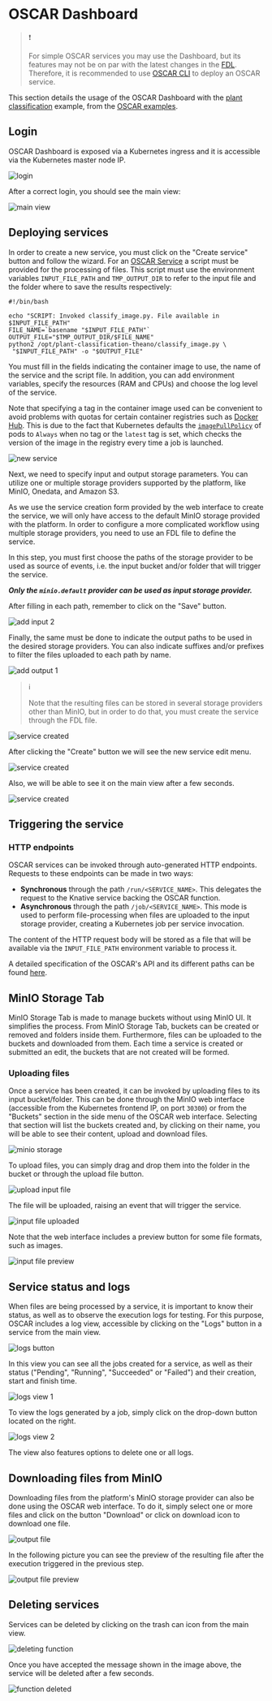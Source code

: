 # OSCAR Dashboard

> ❗️
>
> For simple OSCAR services you may use the Dashboard, but its features may not be on par with the latest changes in the [FDL](fdl.md). 
> Therefore, it is recommended to use [OSCAR CLI](oscar-cli.md) to deploy an OSCAR service.  


This section details the usage of the OSCAR Dashboard with the
[plant classification](https://github.com/grycap/oscar/tree/master/examples/plant-classification-sync) example, from the 
[OSCAR examples](https://github.com/grycap/oscar/tree/master/examples). 

## Login

OSCAR Dashboard is exposed via a Kubernetes ingress and it is accessible via the
Kubernetes master node IP. 

![login](images/usage/usage-01.png)

After a correct login, you should see the main view:
<!-- TODO actualizar foto del login a la nueva interfaz -->
![main view](images/usage/usage-02.png)

## Deploying services

In order to create a new service, you must click on the "Create service"
button and follow the wizard. For an [OSCAR Service](oscar-service.md) a script must be provided for the
processing of files. This script must use the environment variables
`INPUT_FILE_PATH` and `TMP_OUTPUT_DIR` to refer to the input file and the
folder where to save the results respectively:


```
#!/bin/bash

echo "SCRIPT: Invoked classify_image.py. File available in $INPUT_FILE_PATH"
FILE_NAME=`basename "$INPUT_FILE_PATH"`
OUTPUT_FILE="$TMP_OUTPUT_DIR/$FILE_NAME"
python2 /opt/plant-classification-theano/classify_image.py \
 "$INPUT_FILE_PATH" -o "$OUTPUT_FILE"
```

You must fill in the fields indicating the container image to use, the name of
the service and the script file. In addition, you can add environment
variables, specify the resources (RAM and CPUs) and choose the log level of
the service.

Note that specifying a tag in the container image used can be convenient to
avoid problems with quotas for certain container registries such as
[Docker Hub](https://docs.docker.com/docker-hub/download-rate-limit/#what-is-the-download-rate-limit-on-docker-hub).
This is due to the fact that Kubernetes defaults the
[`imagePullPolicy`](https://kubernetes.io/docs/concepts/containers/images/#image-pull-policy)
of pods to `Always` when no tag or the `latest` tag is set, which checks the
version of the image in the registry every time a job is launched.

![new service](images/usage/usage-03.png)

Next, we need to specify input and output storage parameters. You can utilize one or multiple storage providers supported by the platform, like MinIO, Onedata, and Amazon S3.

As we use the service creation form provided by the web interface to create the service, we will only have access to the default MinIO storage provided with the platform. In order to configure a more complicated workflow using multiple storage providers, you need to use an FDL file to define the service. 

In this step, you must first choose the paths of the storage provider to be
used as source of events, i.e. the input bucket and/or folder that will
trigger the service.

***Only the `minio.default` provider can be used as input storage provider.***

After filling in each path, remember to click on the "Save" button.

![add input 2](images/usage/usage-04.png)

Finally, the same must be done to indicate the output paths to be used in
the desired storage providers. You can also indicate suffixes and/or prefixes
to filter the files uploaded to each path by name.

![add output 1](images/usage/usage-05.png)

> ℹ️
>
> Note that the resulting files can be stored in several storage providers other than MinIO, but in order to do that, you must create the service through the FDL file.

![service created](images/usage/usage-06.png)

After clicking the "Create" button we will see the new service edit menu.

![service created](images/usage/usage-07.png)

Also, we will be able to see it on the main
view after a few seconds.

![service created](images/usage/usage-08.png)


## Triggering the service

### HTTP endpoints

OSCAR services can be invoked through auto-generated HTTP endpoints. Requests
to these endpoints can be made in two ways:

- **Synchronous** through the path `/run/<SERVICE_NAME>`. This delegates the
    request to the Knative service backing the OSCAR function.
- **Asynchronous** through the path `/job/<SERVICE_NAME>`. This mode is used
    to perform file-processing when files are uploaded to the input storage
    provider, creating a Kubernetes job per service invocation.

The content of the HTTP request body will be stored as a file that will be
available via the `INPUT_FILE_PATH` environment variable to process it.

A detailed specification of the OSCAR's API and its different paths can be
found [here](api.md).

## MinIO Storage Tab

MinIO Storage Tab is made to manage buckets without using MinIO UI. It
simplifies the process. From MinIO Storage Tab, buckets can be created or
removed and folders inside them. Furthermore, files can be uploaded to the
buckets and downloaded from them. Each time a service is created or submitted
an edit, the buckets that are not created will be formed.

### Uploading files

Once a service has been created, it can be invoked by uploading files to its
input bucket/folder. This can be done through the MinIO web interface
(accessible from the Kubernetes frontend IP, on port `30300`) or from the
"Buckets" section in the side menu of the OSCAR web interface. Selecting that section will list the buckets created and, by clicking on their name,
you will be able to see their content, upload and download files.

![minio storage](images/usage/usage-09.png)

To upload files, you can simply drag and drop them into the folder in the bucket or through the upload file button.

![upload input file](images/usage/usage-10.png)

The file will be uploaded, raising an event that will trigger the service.

![input file uploaded](images/usage/usage-11.png)

Note that the web interface includes a preview button for some file formats,
such as images.

![input file preview](images/usage/usage-12.png)

## Service status and logs

When files are being processed by a service, it is important to know their
status, as well as to observe the execution logs for testing. For this
purpose, OSCAR includes a log view, accessible by clicking on the "Logs"
button in a service from the main view.

![logs button](images/usage/usage-13.png)

In this view you can see all the jobs created for a service, as well as their
status ("Pending", "Running", "Succeeded" or "Failed") and their creation,
start and finish time.

![logs view 1](images/usage/usage-14.png)

To view the logs generated by a job, simply click on the drop-down button
located on the right.

![logs view 2](images/usage/usage-15.png)

The view also features options to delete one or all logs.

## Downloading files from MinIO

Downloading files from the platform's MinIO storage provider can also be done
using the OSCAR web interface. To do it, simply select one or more files and
click on the button "Download" or click on download icon to download one file.

![output file](images/usage/usage-16.png)

In the following picture you can see the preview of the resulting file after
the execution triggered in the previous step.

![output file preview](images/usage/usage-17.png)

## Deleting services

Services can be deleted by clicking on the trash can icon from the main view.

![deleting function](images/usage/usage-18.png)

Once you have accepted the message shown in the image above, the service will
be deleted after a few seconds.

![function deleted](images/usage/usage-19.png)

